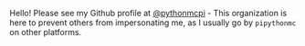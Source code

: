 Hello! Please see my Github profile at [@pythonmcpi](https://github.com/pythonmcpi) - This organization is here to prevent others from impersonating me, as I usually go by `pipythonmc` on other platforms.
